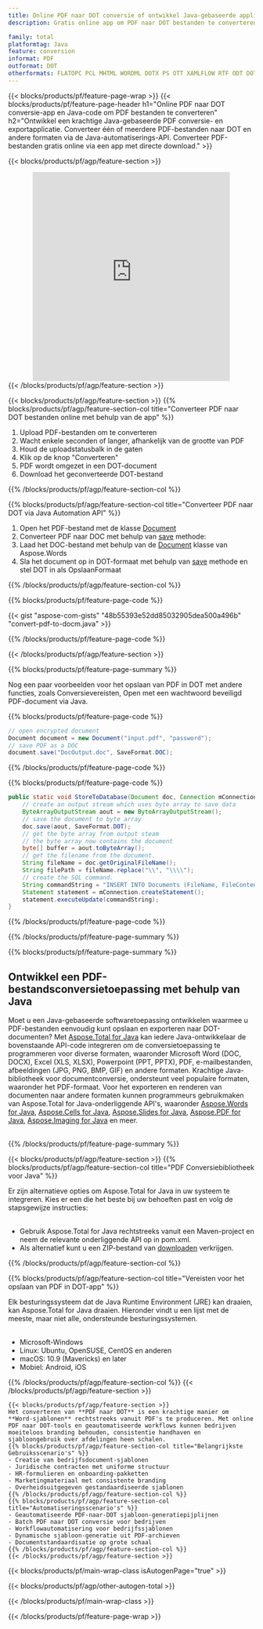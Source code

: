 ```yaml
---
title: Online PDF naar DOT conversie of ontwikkel Java-gebaseerde applicatie om PDF bestanden te converteren
description: Gratis online app om PDF naar DOT bestanden te converteren. Java conversiebibliotheekcode voor PDF documenten. 

family: total
platformtag: Java
feature: conversion
informat: PDF
outformat: DOT
otherformats: FLATOPC PCL MHTML WORDML DOTX PS OTT XAMLFLOW RTF ODT DOT MARKDOWN
---
```

{{< blocks/products/pf/feature-page-wrap >}}
{{< blocks/products/pf/feature-page-header h1="Online PDF naar DOT conversie-app en Java-code om PDF bestanden te converteren" h2="Ontwikkel een krachtige Java-gebaseerde PDF conversie- en exportapplicatie. Converteer één of meerdere PDF-bestanden naar DOT en andere formaten via de Java-automatiserings-API. Converteer PDF-bestanden gratis online via een app met directe download." >}}


{{< blocks/products/pf/agp/feature-section >}}

<div class="container-fluid agp-content bg-white aboutfile box-1 vh100 section nopbtm">
<div class=container>
<div class=row>
<div class="demobox tc col-md-12 padding-0" align="center">

<iframe title="Gratis online PDF naar DOT conversie-app" style="border: none; height: 426px;" scrolling="no" src="https://widgets.aspose.cloud/total-conversion/?to=dot&from=pdf" id="child-iframe" width="80%"></iframe>

</div></div>
</div></div>
{{< /blocks/products/pf/agp/feature-section >}}


{{< blocks/products/pf/agp/feature-section >}}
{{% blocks/products/pf/agp/feature-section-col title="Converteer PDF naar DOT bestanden online met behulp van de app" %}}

1. Upload PDF-bestanden om te converteren
1. Wacht enkele seconden of langer, afhankelijk van de grootte van PDF
1. Houd de uploadstatusbalk in de gaten
1. Klik op de knop "Converteren"
1. PDF wordt omgezet in een DOT-document
1. Download het geconverteerde DOT-bestand

{{% /blocks/products/pf/agp/feature-section-col %}}

{{% blocks/products/pf/agp/feature-section-col title="Converteer PDF naar DOT via Java Automation API" %}}


1. Open het PDF-bestand met de klasse [Document](https://reference.aspose.com/pdf/java/com.aspose.pdf/Document)
2. Converteer PDF naar DOC met behulp van [save](https://reference.aspose.com/pdf/java/com.aspose.pdf/Document#save-java.lang.String-com.aspose.pdf.SaveOptions- ) methode:
3. Laad het DOC-bestand met behulp van de [Document](https://reference.aspose.com/words/java/com.aspose.words/Document) klasse van Aspose.Words
4. Sla het document op in DOT-formaat met behulp van [save](https://reference.aspose.com/words/java/com.aspose.words/Document#save(java.lang.String,int)) methode en stel DOT in als OpslaanFormaat



{{% /blocks/products/pf/agp/feature-section-col %}}

{{% blocks/products/pf/feature-page-code %}}
{{< gist "aspose-com-gists" "48b55393e52dd85032905dea500a496b" "convert-pdf-to-docm.java" >}}
{{% /blocks/products/pf/feature-page-code %}}

{{< /blocks/products/pf/agp/feature-section >}}

{{% blocks/products/pf/feature-page-summary %}}

Nog een paar voorbeelden voor het opslaan van PDF in DOT met andere functies, zoals Conversievereisten, Open met een wachtwoord beveiligd PDF-document via Java.

{{% blocks/products/pf/feature-page-code %}}

```cs
// open encrypted document
Document document = new Document("input.pdf", "password");
// save PDF as a DOC 
document.save("DocOutput.doc", SaveFormat.DOC);
```


{{% /blocks/products/pf/feature-page-code %}}
{{% blocks/products/pf/feature-page-code %}}


```java
public static void StoreToDatabase(Document doc, Connection mConnection) throws Exception {
    // create an output stream which uses byte array to save data
    ByteArrayOutputStream aout = new ByteArrayOutputStream();
    // save the document to byte array
    doc.save(aout, SaveFormat.DOT);
    // get the byte array from output steam
    // the byte array now contains the document
    byte[] buffer = aout.toByteArray();
    // get the filename from the document.
    String fileName = doc.getOriginalFileName();
    String filePath = fileName.replace("\\", "\\\\");
    // create the SQL command.
    String commandString = "INSERT INTO Documents (FileName, FileContent) VALUES('" + filePath + "', '" + buffer + "')";
    Statement statement = mConnection.createStatement();
    statement.executeUpdate(commandString);
}  
```


{{% /blocks/products/pf/feature-page-code %}}


{{% /blocks/products/pf/feature-page-summary %}}

{{% blocks/products/pf/feature-page-summary %}}

<h2>Ontwikkel een PDF-bestandsconversietoepassing met behulp van Java</h2>

Moet u een Java-gebaseerde softwaretoepassing ontwikkelen waarmee u PDF-bestanden eenvoudig kunt opslaan en exporteren naar DOT-documenten? Met [Aspose.Total for Java](https://products.aspose.com/total/nl/java/) kan iedere Java-ontwikkelaar de bovenstaande API-code integreren om de conversietoepassing te programmeren voor diverse formaten, waaronder Microsoft Word (DOC, DOCX), Excel (XLS, XLSX), Powerpoint (PPT, PPTX), PDF, e-mailbestanden, afbeeldingen (JPG, PNG, BMP, GIF) en andere formaten. Krachtige Java-bibliotheek voor documentconversie, ondersteunt veel populaire formaten, waaronder het PDF-formaat. Voor het exporteren en renderen van documenten naar andere formaten kunnen programmeurs gebruikmaken van Aspose.Total for Java-onderliggende API's, waaronder [Aspose.Words for Java](https://products.aspose.com/words/nl/java/), [Aspose.Cells for Java](https://products.aspose.com/cells/nl/java/), [Aspose.Slides for Java](https://products.aspose.com/slides/nl/java/), [Aspose.PDF for Java](https://products.aspose.com/pdf/nl/java/), [Aspose.Imaging for Java](https://products.aspose.com/imaging/nl/java/) en meer.<br /><br />

{{% /blocks/products/pf/feature-page-summary %}}

{{< blocks/products/pf/agp/feature-section >}}
{{% blocks/products/pf/agp/feature-section-col title="PDF Conversiebibliotheek voor Java" %}}

Er zijn alternatieve opties om Aspose.Total for Java in uw systeem te integreren. Kies er een die het beste bij uw behoeften past en volg de stapsgewijze instructies:<br /><br />

- Gebruik Aspose.Total for Java rechtstreeks vanuit een Maven-project en neem de relevante onderliggende API op in pom.xml.
- Als alternatief kunt u een ZIP-bestand van [downloaden](https://releases.aspose.com/total/java) verkrijgen.

{{% /blocks/products/pf/agp/feature-section-col %}}

{{% blocks/products/pf/agp/feature-section-col title="Vereisten voor het opslaan van PDF in DOT-app" %}}

Elk besturingssysteem dat de Java Runtime Environment (JRE) kan draaien, kan Aspose.Total for Java draaien. Hieronder vindt u een lijst met de meeste, maar niet alle, ondersteunde besturingssystemen. <br /><br />
- Microsoft-Windows
- Linux: Ubuntu, OpenSUSE, CentOS en anderen
- macOS: 10.9 (Mavericks) en later
- Mobiel: Android, iOS

{{% /blocks/products/pf/agp/feature-section-col %}}
{{< /blocks/products/pf/agp/feature-section >}}

```
{{< blocks/products/pf/agp/feature-section >}}
Het converteren van **PDF naar DOT** is een krachtige manier om **Word-sjablonen** rechtstreeks vanuit PDF's te produceren. Met online PDF naar DOT-tools en geautomatiseerde workflows kunnen bedrijven moeiteloos branding behouden, consistentie handhaven en sjabloongebruik over afdelingen heen schalen.
{{% blocks/products/pf/agp/feature-section-col title="Belangrijkste Gebruiksscenario's" %}}
- Creatie van bedrijfsdocument-sjablonen
- Juridische contracten met uniforme structuur
- HR-formulieren en onboarding-pakketten
- Marketingmateriaal met consistente branding
- Overheidsuitgegeven gestandaardiseerde sjablonen
{{% /blocks/products/pf/agp/feature-section-col %}}
{{% blocks/products/pf/agp/feature-section-col title="Automatiseringsscenario's" %}}
- Geautomatiseerde PDF-naar-DOT sjabloon-generatiepijplijnen
- Batch PDF naar DOT conversie voor bedrijven
- Workflowautomatisering voor bedrijfssjablonen
- Dynamische sjabloon-generatie uit PDF-archieven
- Documentstandaardisatie op grote schaal
{{% /blocks/products/pf/agp/feature-section-col %}}
{{< /blocks/products/pf/agp/feature-section >}}
```
{{< blocks/products/pf/main-wrap-class isAutogenPage="true" >}}


{{< blocks/products/pf/agp/other-autogen-total >}}

{{< /blocks/products/pf/main-wrap-class >}}

{{< /blocks/products/pf/feature-page-wrap >}}